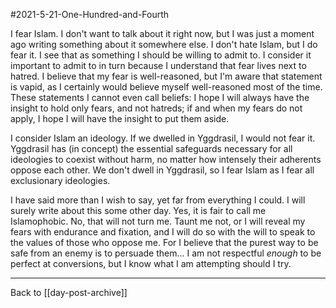 #2021-5-21-One-Hundred-and-Fourth

I fear Islam.  I don't want to talk about it right now, but I was just a moment ago writing something about it somewhere else.  I don't hate Islam, but I do fear it.  I see that as something I should be willing to admit to.  I consider it important to admit to in turn because I understand that fear lives next to hatred.  I believe that my fear is well-reasoned, but I'm aware that statement is vapid, as I certainly would believe myself well-reasoned most of the time.  These statements I cannot even call beliefs:  I hope I will always have the insight to hold only fears, and not hatreds; if and when my fears do not apply, I hope I will have the insight to put them aside.

I consider Islam an ideology.  If we dwelled in Yggdrasil, I would not fear it.  Yggdrasil has (in concept) the essential safeguards necessary for all ideologies to coexist without harm, no matter how intensely their adherents oppose each other.  We don't dwell in Yggdrasil, so I fear Islam as I fear all exclusionary ideologies.

I have said more than I wish to say, yet far from everything I could.  I will surely write about this some other day.  Yes, it is fair to call me Islamophobic.  No, that will not turn me.  Taunt me not, or I will reveal my fears with endurance and fixation, and I will do so with the will to speak to the values of those who oppose me.  For I believe that the purest way to be safe from an enemy is to persuade them...  I am not respectful *enough* to be perfect at conversions, but I know what I am attempting should I try.

---
Back to [[day-post-archive]]